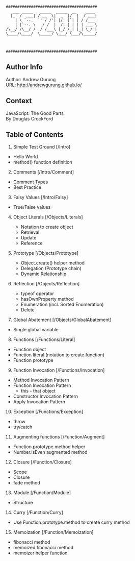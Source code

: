 ```
########################################
   ___ _____   _____  _____  __    ____
  |_  /  ___| / __  \|  _  |/  |  / ___|
    | \ `--.  `' / /'| |/' |`| | / /___
    | |`--. \   / /  |  /| | | | | ___ \
/\__/ /\__/ / ./ /___\ |_/ /_| |_| \_/ |
\____/\____/  \_____/ \___/ \___/\_____/



########################################
```

Author Info
-----------
Author: Andrew Gurung <br>
URL: http://andrewgurung.github.io/

Context
-------
JavaScript: The Good Parts <br>
By Douglas CrockFord

Table of Contents
-----------------
1. Simple Test Ground
  [/Intro]
  - Hello World
  - method() function definition

2. Comments
  [/Intro/Comment]
  - Comment Types
  - Best Practice

3. Falsy Values
  [/Intro/Falsy]
  - True/False values

4. Object Literals
  [/Objects/Literals]
   - Notation to create object
   - Retrieval
   - Update
   - Reference

5. Prototype
   [/Objects/Prototype]
   - Object.create() helper method
   - Delegation (Prototype chain)
   - Dynamic Relationship

6. Reflection
   [/Objects/Reflection]
   - typeof operator
   - hasOwnProperty method
   - Enumeration (incl. Sorted Enumeration)
   - Delete

7. Global Abatement
  [/Objects/GlobalAbatement]
  - Single global variable

8. Functions
  [/Functions/Literal]
  - Function object
  - Function literal (notation to create function)
  - Function prototype

9. Function Invocation
  [/Functions/Invocation]
  - Method Invocation Pattern
  - Function Invocation Pattern
      * this - that object
  - Constructor Invocation Pattern
  - Apply Invocation Pattern

10. Exception
  [/Functions/Exception]
  - throw
  - try/catch

11. Augmenting functions
  [/Function/Augment]
  - Function.prototype.method helper
  - Number.isEven augmented method

12. Closure
  [/Function/Closure]
  - Scope
  - Closure
  - fade method

13. Module
  [/Function/Module]
  - Structure

14. Curry
  [/Function/Curry]
  - Use Function.prototype.method to create curry method

15. Memoization
  [/Function/Memoization]
  - fibonacci method
  - memoized fibonacci method
  - memoizer helper function
